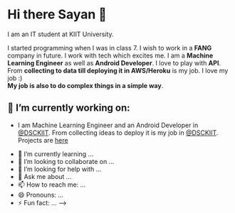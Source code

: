 # Hi there Sayan 👋

I am an IT student at KIIT University.

I started programming when I was in class 7. I wish to work in a **FANG** company in future. I work with tech which excites me. I am a **Machine Learning Engineer** as well as **Android Developer**. I love to play with **API**. From **collecting to data till deploying it in AWS/Heroku** is my job. I love my job :)
<br>
**My job is also to do complex things in a simple way**.


## 🔭 I’m currently working on:

* I am Machine Learning Engineer and an Android Developer in [@DSCKIIT](https://dsckiit.tech/). From collecting ideas to deploy it is my job in [@DSCKIIT](https://dsckiit.tech/). Projects are [here](https://www.github.com/dsckiit)
- 🌱 I’m currently learning ...
- 👯 I’m looking to collaborate on ...
- 🤔 I’m looking for help with ...
- 💬 Ask me about ...
- 📫 How to reach me: ...
- 😄 Pronouns: ...
- ⚡ Fun fact: ...
-->
